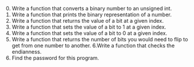0. Write a function that converts a binary number to an unsigned int.
1. Write a function that prints the binary representation of a number.
2. Write a function that returns the value of a bit at a given index.
3. Write a function that sets the value of a bit to 1 at a given index.
4. Write a function that sets the value of a bit to 0 at a given index.
5. Write a function that returns the number of bits you would need to flip to get from one number to another.
6.Write a function that checks the endianness.
7. Find the password for this program.
